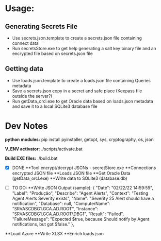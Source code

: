 # Usage: #
## Generating Secrets File ##
- Use secrets.json.template to create a secrets.json file containing connect data
- Run secretsStore.exe to get help generating a salt key binary file and an encrypted file based on secrets.json file

## Getting data ##
- Use loads.json.template to create a loads.json file containing Queries metadata
- Save a secrets.json copy in a secret and safe place (Keepass file outside the server?)
- Run getData_orcl.exe to get Oracle data based on loads.json metadata and save it to a local SQLite3 database file


# Dev Notes # 
**python modules:**
pip install pyinstaller, getopt, sys, cryptography, os, json

**V_ENV activator:**
./scripts/activate.bat

**Build EXE files:**
./build.bat


- [x] DONE
**Tool encrypt/decrypt JSONs - secretStore.exe
**Connections encrypted JSON file
**Loads JSON file
**Get Oracle Data (getData_orcl.exe)
**Write data to SQLite3 (database.db)

- [ ] TO DO:
**Write JSON
   Output (sample):
    {
        "Date":  "02/22/22 14:59:55",
        "Label":  "Produção",
        "Describe":  "Agent Alerts",
        "Context":  "Testing Agent Alerts Severity exists",
        "Name":  "Severity 25 Alert should have a notification",
        "Database":  null,
        "ComputerName":  "SRVASCDBG1.GCA.AD.ROOT",
        "Instance":  "SRVASCDBG1.GCA.AD.ROOT\\DBG1",
        "Result":  "Failed",
        "FailureMessage":  "Expected $true, because Should notify by Agent notifications, but got $false."
     },

**Load Azure
**Write XLSX
**Enrich loads.json
